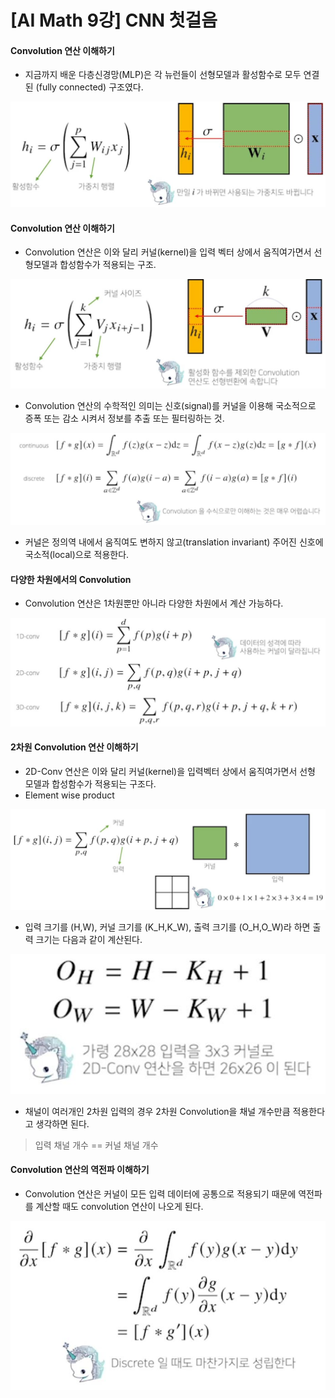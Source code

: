 # [AI Math 9강] CNN 첫걸음
#### Convolution 연산 이해하기
- 지금까지 배운 다층신경망(MLP)은 각 뉴런들이 선형모델과 활성함수로 모두 연결된 (fully connected) 구조였다.

![내적](./image/4.JPG)<br>

#### Convolution 연산 이해하기
- Convolution 연산은 이와 달리 커널(kernel)을 입력 벡터 상에서 움직여가면서 선형모델과 합성함수가 적용되는 구조.

![convolution](./image/5.JPG)<br>

- Convolution 연산의 수학적인 의미는 신호(signal)를 커널을 이용해 국소적으로 증폭 또는 감소 시켜서 정보를 추출 또는 필터링하는 것.

![convolution_equation](./image/6.JPG)<br>

- 커널은 정의역 내에서 움직여도 변하지 않고(translation invariant) 주어진 신호에 국소적(local)으로 적용한다.

#### 다양한 차원에서의 Convolution
- Convolution 연산은 1차원뿐만 아니라 다양한 차원에서 계산 가능하다.

![convolution_dimension](./image/7.JPG)<br>

#### 2차원 Convolution 연산 이해하기
- 2D-Conv 연산은 이와 달리 커널(kernel)을 입력벡터 상에서 움직여가면서 선형 모델과 합성함수가 적용되는 구조다.
- Element wise product

![2d_convolution](./image/8.JPG)<br>

- 입력 크기를 (H,W), 커널 크기를 (K_H,K_W), 출력 크기를 (O_H,O_W)라 하면 출력 크기는 다음과 같이 계산된다.

![Output_size](./image/9.JPG)<br>

- 채널이 여러개인 2차원 입력의 경우 2차원 Convolution을 채널 개수만큼 적용한다고 생각하면 된다.
> 입력 채널 개수 == 커널 채널 개수

#### Convolution 연산의 역전파 이해하기
- Convolution 연산은 커널이 모든 입력 데이터에 공통으로 적용되기 때문에 역전파를 계산할 때도 convolution 연산이 나오게 된다.

![Convolution_backpropagation](./image/10.JPG)<br>

